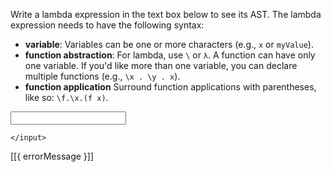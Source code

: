Write a lambda expression in the text box below to see its AST. The lambda
expression needs to have the following syntax:

  + **variable**: Variables can be one or more characters 
  (e.g., `x` or `myValue`).
  + **function abstraction**: For lambda, use `\` or `λ`. A function can have
  only one variable. If you'd like more than one variable, you can declare
  multiple functions (e.g., `\x . \y . x`).
  + **function application** Surround function applications with parentheses,
  like so: `\f.\x.(f x)`.

<div ng-app="lambdaTreesApp" ng-controller="VisController">

  <div id="text-entry">
    <input id="expression" 
           type="text" 
           ng-model="expression"
           ng-change="displayExpression();">
      
    </input>
  </div>

  <div id="messages" role="alert" ng-show="errorMessage">
      [[{ errorMessage }]]
  </div>

  <div class="lambda-tree" id="tree-vis">
    
  </div>
</div>